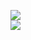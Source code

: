 [![](https://img.shields.io/badge/Made%20With-Github%20Spray-lightgrey.svg?style=for-the-badge&logo=github)](https://github.com/Annihil/github-spray#4980)  
[![](https://i.imgur.com/2DrTn0Z.gif)](https://github.com/Annihil/github-spray)